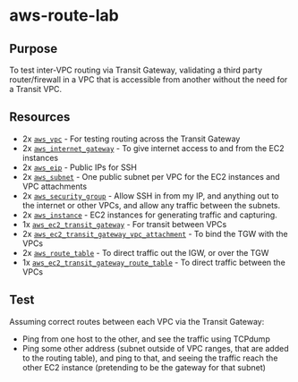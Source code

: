 # aws-route-lab

## Purpose
To test inter-VPC routing via Transit Gateway, validating a third party router/firewall in a VPC that is accessible from another without the need for a Transit VPC.

## Resources
- 2x [`aws_vpc`](https://www.terraform.io/docs/providers/aws/r/vpc.html) - For testing routing across the Transit Gateway
- 2x [`aws_internet_gateway`](https://www.terraform.io/docs/providers/aws/r/internet_gateway.html) - To give internet access to and from the EC2 instances
- 2x [`aws_eip`](https://www.terraform.io/docs/providers/aws/r/eip.html) - Public IPs for SSH
- 2x [`aws_subnet`](https://www.terraform.io/docs/providers/aws/r/subnet.html) - One public subnet per VPC for the EC2 instances and VPC attachments
- 2x [`aws_security_group`](https://www.terraform.io/docs/providers/aws/r/security_group.html) - Allow SSH in from my IP, and anything out to the internet or other VPCs, and allow any traffic between the subnets.
- 2x [`aws_instance`](https://www.terraform.io/docs/providers/aws/r/instance.html) - EC2 instances for generating traffic and capturing.
- 1x [`aws_ec2_transit_gateway`](https://www.terraform.io/docs/providers/aws/r/ec2_transit_gateway.html) - For transit between VPCs
- 2x [`aws_ec2_transit_gateway_vpc_attachment`](https://www.terraform.io/docs/providers/aws/r/ec2_transit_gateway_vpc_attachment.html) - To bind the TGW with the VPCs
- 2x [`aws_route_table`](https://www.terraform.io/docs/providers/aws/r/route_table.html) - To direct traffic out the IGW, or over the TGW
- 1x [`aws_ec2_transit_gateway_route_table`](https://www.terraform.io/docs/providers/aws/r/ec2_transit_gateway_route_table.html) - To direct traffic between the VPCs

## Test
Assuming correct routes between each VPC via the Transit Gateway:
- Ping from one host to the other, and see the traffic using TCPdump
- Ping some other address (subnet outside of VPC ranges, that are added to the routing table), and ping to that, and seeing the traffic reach the other EC2 instance (pretending to be the gateway for that subnet)
